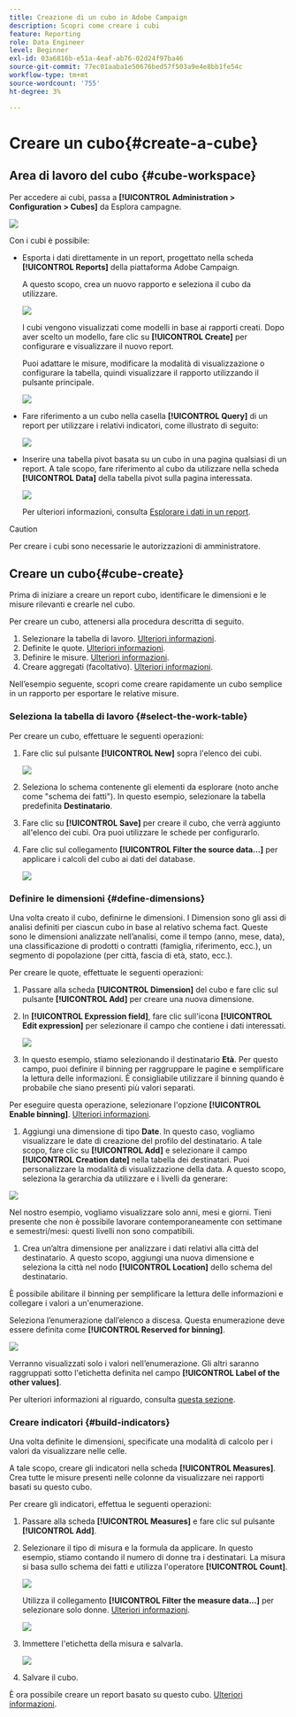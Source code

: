 ```yaml
---
title: Creazione di un cubo in Adobe Campaign
description: Scopri come creare i cubi
feature: Reporting
role: Data Engineer
level: Beginner
exl-id: 03a6816b-e51a-4eaf-ab76-02d24f97ba46
source-git-commit: 77ec01aaba1e50676bed57f503a9e4e8bb1fe54c
workflow-type: tm+mt
source-wordcount: '755'
ht-degree: 3%

---
```


# Creare un cubo{#create-a-cube}

## Area di lavoro del cubo {#cube-workspace}

Per accedere ai cubi, passa a **[!UICONTROL Administration > Configuration > Cubes]** da Esplora campagne.

![](assets/cube-node.png)

Con i cubi è possibile:

* Esporta i dati direttamente in un report, progettato nella scheda **[!UICONTROL Reports]** della piattaforma Adobe Campaign.

  A questo scopo, crea un nuovo rapporto e seleziona il cubo da utilizzare.

  ![](assets/create-new-cube.png)

  I cubi vengono visualizzati come modelli in base ai rapporti creati. Dopo aver scelto un modello, fare clic su **[!UICONTROL Create]** per configurare e visualizzare il nuovo report.

  Puoi adattare le misure, modificare la modalità di visualizzazione o configurare la tabella, quindi visualizzare il rapporto utilizzando il pulsante principale.

  ![](assets/display-cube-table.png)

* Fare riferimento a un cubo nella casella **[!UICONTROL Query]** di un report per utilizzare i relativi indicatori, come illustrato di seguito:

  ![](assets/cube-report-query.png)

* Inserire una tabella pivot basata su un cubo in una pagina qualsiasi di un report. A tale scopo, fare riferimento al cubo da utilizzare nella scheda **[!UICONTROL Data]** della tabella pivot sulla pagina interessata.

  ![](assets/cube-in-a-report.png)

  Per ulteriori informazioni, consulta [Esplorare i dati in un report](cube-tables.md#explore-the-data-in-a-report).


>[!CAUTION]
>
>Per creare i cubi sono necessarie le autorizzazioni di amministratore.
>

## Creare un cubo{#cube-create}

Prima di iniziare a creare un report cubo, identificare le dimensioni e le misure rilevanti e crearle nel cubo.

Per creare un cubo, attenersi alla procedura descritta di seguito.

1. Selezionare la tabella di lavoro. [Ulteriori informazioni](#select-the-work-table).
1. Definite le quote. [Ulteriori informazioni](#define-dimensions).
1. Definire le misure. [Ulteriori informazioni](#build-indicators).
1. Creare aggregati (facoltativo). [Ulteriori informazioni](customize-cubes.md#calculate-and-use-aggregates).

Nell’esempio seguente, scopri come creare rapidamente un cubo semplice in un rapporto per esportare le relative misure.

### Seleziona la tabella di lavoro {#select-the-work-table}

Per creare un cubo, effettuare le seguenti operazioni:

1. Fare clic sul pulsante **[!UICONTROL New]** sopra l&#39;elenco dei cubi.

   ![](assets/create-a-cube.png)

1. Seleziona lo schema contenente gli elementi da esplorare (noto anche come &quot;schema dei fatti&quot;). In questo esempio, selezionare la tabella predefinita **Destinatario**.
1. Fare clic su **[!UICONTROL Save]** per creare il cubo, che verrà aggiunto all&#39;elenco dei cubi. Ora puoi utilizzare le schede per configurarlo.

1. Fare clic sul collegamento **[!UICONTROL Filter the source data...]** per applicare i calcoli del cubo ai dati del database.

   ![](assets/cube-filter-source.png)

### Definire le dimensioni {#define-dimensions}

Una volta creato il cubo, definirne le dimensioni. I Dimension sono gli assi di analisi definiti per ciascun cubo in base al relativo schema fact. Queste sono le dimensioni analizzate nell’analisi, come il tempo (anno, mese, data), una classificazione di prodotti o contratti (famiglia, riferimento, ecc.), un segmento di popolazione (per città, fascia di età, stato, ecc.).

Per creare le quote, effettuate le seguenti operazioni:

1. Passare alla scheda **[!UICONTROL Dimension]** del cubo e fare clic sul pulsante **[!UICONTROL Add]** per creare una nuova dimensione.
1. In **[!UICONTROL Expression field]**, fare clic sull&#39;icona **[!UICONTROL Edit expression]** per selezionare il campo che contiene i dati interessati.

   ![](assets/cube-add-dimension.png)

1. In questo esempio, stiamo selezionando il destinatario **Età**. Per questo campo, puoi definire il binning per raggruppare le pagine e semplificare la lettura delle informazioni. È consigliabile utilizzare il binning quando è probabile che siano presenti più valori separati.

Per eseguire questa operazione, selezionare l&#39;opzione **[!UICONTROL Enable binning]**. [Ulteriori informazioni](customize-cubes.md#data-binning).

1. Aggiungi una dimensione di tipo **Date**. In questo caso, vogliamo visualizzare le date di creazione del profilo del destinatario. A tale scopo, fare clic su **[!UICONTROL Add]** e selezionare il campo **[!UICONTROL Creation date]** nella tabella dei destinatari.
Puoi personalizzare la modalità di visualizzazione della data. A questo scopo, seleziona la gerarchia da utilizzare e i livelli da generare:

![](assets/cube-date-dimension.png)

Nel nostro esempio, vogliamo visualizzare solo anni, mesi e giorni. Tieni presente che non è possibile lavorare contemporaneamente con settimane e semestri/mesi: questi livelli non sono compatibili.

1. Crea un’altra dimensione per analizzare i dati relativi alla città del destinatario. A questo scopo, aggiungi una nuova dimensione e seleziona la città nel nodo **[!UICONTROL Location]** dello schema del destinatario.

È possibile abilitare il binning per semplificare la lettura delle informazioni e collegare i valori a un&#39;enumerazione.

Seleziona l’enumerazione dall’elenco a discesa. Questa enumerazione deve essere definita come **[!UICONTROL Reserved for binning]**.

![](assets/cube-dimension-with-enum.png)

Verranno visualizzati solo i valori nell’enumerazione. Gli altri saranno raggruppati sotto l&#39;etichetta definita nel campo **[!UICONTROL Label of the other values]**.

Per ulteriori informazioni al riguardo, consulta [questa sezione](customize-cubes.md#dynamically-manage-bins).

### Creare indicatori {#build-indicators}

Una volta definite le dimensioni, specificate una modalità di calcolo per i valori da visualizzare nelle celle.

A tale scopo, creare gli indicatori nella scheda **[!UICONTROL Measures]**. Crea tutte le misure presenti nelle colonne da visualizzare nei rapporti basati su questo cubo.

Per creare gli indicatori, effettua le seguenti operazioni:

1. Passare alla scheda **[!UICONTROL Measures]** e fare clic sul pulsante **[!UICONTROL Add]**.
1. Selezionare il tipo di misura e la formula da applicare. In questo esempio, stiamo contando il numero di donne tra i destinatari. La misura si basa sullo schema dei fatti e utilizza l&#39;operatore **[!UICONTROL Count]**.

   ![](assets/cube-new-measure.png)

   Utilizza il collegamento **[!UICONTROL Filter the measure data...]** per selezionare solo donne. [Ulteriori informazioni](customize-cubes.md#define-measures).

   ![](assets/cube-filter-measure-data.png)

1. Immettere l&#39;etichetta della misura e salvarla.

   ![](assets/cube-save-measure.png)

1. Salvare il cubo.


È ora possibile creare un report basato su questo cubo. [Ulteriori informazioni](cube-tables.md).
